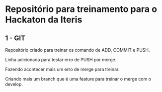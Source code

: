 # Repositório para treinamento para o Hackaton da Iteris

## 1 - GIT
Repositório criado para treinar os comando de ADD, COMMIT e PUSH.

Linha adicionada para testar erro de PUSH por merge.

Fazendo acontecer mais um erro de merge para treinar. 

Criando mais um branch que é uma feature para treinar o merge com o develop.